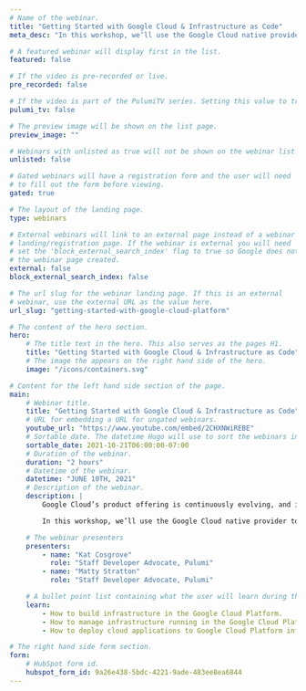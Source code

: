 ```yaml
---
# Name of the webinar.
title: "Getting Started with Google Cloud & Infrastructure as Code"
meta_desc: "In this workshop, we’ll use the Google Cloud native provider to build infrastructure using TypeScript and examine some of Pulumi's newest features."

# A featured webinar will display first in the list.
featured: false

# If the video is pre-recorded or live.
pre_recorded: false

# If the video is part of the PulumiTV series. Setting this value to true will list the video in the "PulumiTV" section.
pulumi_tv: false

# The preview image will be shown on the list page.
preview_image: ""

# Webinars with unlisted as true will not be shown on the webinar list
unlisted: false

# Gated webinars will have a registration form and the user will need
# to fill out the form before viewing.
gated: true

# The layout of the landing page.
type: webinars

# External webinars will link to an external page instead of a webinar
# landing/registration page. If the webinar is external you will need
# set the 'block_external_search_index' flag to true so Google does not index
# the webinar page created.
external: false
block_external_search_index: false

# The url slug for the webinar landing page. If this is an external
# webinar, use the external URL as the value here.
url_slug: "getting-started-with-google-cloud-platform"

# The content of the hero section.
hero:
    # The title text in the hero. This also serves as the pages H1.
    title: "Getting Started with Google Cloud & Infrastructure as Code"
    # The image the appears on the right hand side of the hero.
    image: "/icons/containers.svg"

# Content for the left hand side section of the page.
main:
    # Webinar title.
    title: "Getting Started with Google Cloud & Infrastructure as Code"
    # URL for embedding a URL for ungated webinars.
    youtube_url: "https://www.youtube.com/embed/2CHXNWiREBE"
    # Sortable date. The datetime Hugo will use to sort the webinars in date order.
    sortable_date: 2021-10-21T06:00:00-07:00
    # Duration of the webinar.
    duration: "2 hours"
    # Datetime of the webinar.
    datetime: "JUNE 10TH, 2021"
    # Description of the webinar.
    description: |
        Google Cloud’s product offering is continuously evolving, and infrastructure tools often can’t keep up with the speed of innovation. Pulumi’s Google Cloud Native provider is built directly from the Google Cloud API, bringing power of familiar programming languages to Google Cloud without sacrificing on latest features.

        In this workshop, we’ll use the Google Cloud native provider to build infrastructure using Pulumi’s TypeScript SDK and examine some of the features not previously possible.

    # The webinar presenters
    presenters:
        - name: "Kat Cosgrove"
          role: "Staff Developer Advocate, Pulumi"
        - name: "Matty Stratton"
          role: "Staff Developer Advocate, Pulumi"

    # A bullet point list containing what the user will learn during the webinar.
    learn:
        - How to build infrastructure in the Google Cloud Platform.
        - How to manage infrastructure running in the Google Cloud Platform.
        - How to deploy cloud applications to Google Cloud Platform infrastructure.

# The right hand side form section.
form:
    # HubSpot form id.
    hubspot_form_id: 9a26e438-5bdc-4221-9ade-483ee8ea6844
---
```

